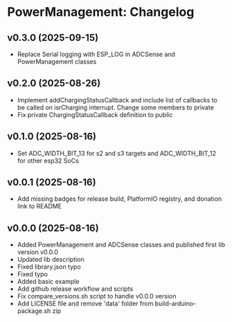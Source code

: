 PowerManagement: Changelog
==========================

v0.3.0 (2025-09-15)
------

* Replace Serial logging with ESP_LOG in ADCSense and PowerManagement classes

v0.2.0 (2025-08-26)
------

* Implement addChargingStatusCallback and include list of callbacks to be called on isrCharging interrupt. Change some members to private
* Fix private ChargingStatusCallback definition to public

v0.1.0 (2025-08-16)
------

* Set ADC_WIDTH_BIT_13 for s2 and s3 targets and ADC_WIDTH_BIT_12 for other esp32 SoCs

v0.0.1 (2025-08-16)
------

* Add missing badges for release build, PlatformIO registry, and donation link to README

v0.0.0 (2025-08-16)
------

* Added PowerManagement and ADCSense classes and published first lib version v0.0.0
* Updated lib description
* Fixed library.json typo
* Fixed typo
* Added basic example
* Add github release workflow and scripts
* Fix compare_versions.sh script to handle v0.0.0 version
* Add LICENSE file and remove 'data' folder from build-arduino-package.sh zip
